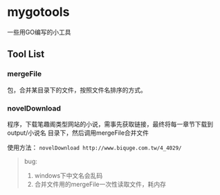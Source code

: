 # mygotools
一些用GO编写的小工具

## Tool List

### mergeFile

包，合并某目录下的文件，按照文件名排序的方式。

### novelDownload

程序，下载笔趣阁类型网站的小说，需事先获取链接，最终将每一章节下载到 output/小说名 目录下，然后调用mergeFile合并文件

使用方法： ```novelDownload http://www.biquge.com.tw/4_4029/```

> bug:   
> 1. windows下中文名会乱码  
> 2. 合并文件用的mergeFile一次性读取文件，耗内存   


